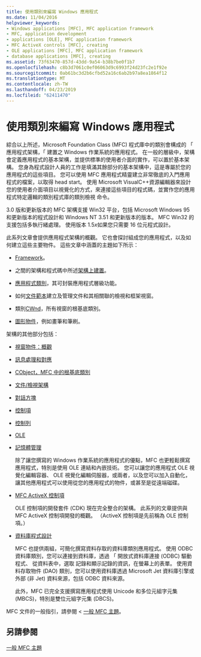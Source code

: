 ```yaml
---
title: 使用類別來編寫 Windows 應用程式
ms.date: 11/04/2016
helpviewer_keywords:
- Windows applications [MFC], MFC application framework
- MFC, application development
- applications [OLE], MFC application framework
- MFC ActiveX controls [MFC], creating
- OLE applications [MFC], MFC application framework
- database applications [MFC], creating
ms.assetid: 73f63470-857d-43dd-9a54-b38b7be0f1b7
ms.openlocfilehash: c8b3d7061c0ef06063d9c6993f24d23fc2e1f92e
ms.sourcegitcommit: 0ab61bc3d2b6cfbd52a16c6ab2b97a8ea1864f12
ms.translationtype: MT
ms.contentlocale: zh-TW
ms.lasthandoff: 04/23/2019
ms.locfileid: "62411470"
---
```

# <a name="using-the-classes-to-write-applications-for-windows"></a>使用類別來編寫 Windows 應用程式

綜合以上所述，Microsoft Foundation Class (MFC) 程式庫中的類別會構成的 「 應用程式架構，「 建置之 Windows 作業系統的應用程式。 在一般的層級中，架構會定義應用程式的基本架構，並提供標準的使用者介面的實作，可以置於基本架構。 您身為程式設計人員的工作是填滿其餘部分的基本架構中，這是專屬於您的應用程式的這些項目。 您可以使用 MFC 應用程式精靈建立非常徹底的入門應用程式的檔案，以取得 head start。 使用 Microsoft VisualC++資源編輯器來設計您的使用者介面項目以視覺化的方式，來連接這些項目的程式碼，並實作您的應用程式特定邏輯的類別程式庫的類別檢視 命令。

3.0 版和更新版本的 MFC 架構支援 Win32 平台，包括 Microsoft Windows 95 和更新版本的程式設計和 Windows NT 3.51 和更新版本的版本。 MFC Win32 的支援包括多執行緒處理。 使用版本 1.5*x*如果您只需要 16 位元程式設計。

此系列文章會提供應用程式架構的概觀。 它也會探討組成您的應用程式，以及如何建立這些主要物件。 這些文章中涵蓋的主題如下所示：

- [Framework](../mfc/framework-mfc.md)。

- 之間的架構和程式碼中所述[架構上建置](../mfc/building-on-the-framework.md)。

- [應用程式類別](../mfc/cwinapp-the-application-class.md)，其可封裝應用程式層級功能。

- 如何[文件範本](../mfc/document-templates-and-the-document-view-creation-process.md)建立及管理文件和其相關聯的檢視和框架視窗。

- 類別[CWnd](../mfc/window-objects.md)，所有視窗的根基底類別。

- [圖形物件](../mfc/graphic-objects.md)，例如畫筆和筆刷。

架構的其他部分包括：

- [視窗物件：概觀](../mfc/window-objects.md)

- [訊息處理和對應](../mfc/message-handling-and-mapping.md)

- [CObject，MFC 中的根基底類別](../mfc/using-cobject.md)

- [文件/檢視架構](../mfc/document-view-architecture.md)

- [對話方塊](../mfc/dialog-boxes.md)

- [控制項](../mfc/controls-mfc.md)

- [控制列](../mfc/control-bars.md)

- [OLE](../mfc/ole-in-mfc.md)

- [記憶體管理](../mfc/memory-management.md)

   除了讓您撰寫的 Windows 作業系統的應用程式的優點，MFC 也更輕鬆撰寫應用程式，特別是使用 OLE 連結和內嵌技術。 您可以讓您的應用程式 OLE 視覺化編輯容器、 OLE 視覺化編輯伺服器，或兩者，以及您可以加入自動化，讓其他應用程式可以使用從您的應用程式的物件，或甚至是從遠端磁碟。

- [MFC ActiveX 控制項](../mfc/mfc-activex-controls.md)

   OLE 控制項的開發套件 (CDK) 現在完全整合的架構。 此系列的文章提供與 MFC ActiveX 控制項開發的概觀。 （ActiveX 控制項是先前稱為 OLE 控制項。）

- [資料庫程式設計](../data/data-access-programming-mfc-atl.md)

   MFC 也提供兩組，可簡化撰寫資料存取的資料庫類別應用程式。 使用 ODBC 資料庫類別，您可以連接到資料庫，透過 「 開放式資料庫連接 (ODBC) 驅動程式、 從資料表中，選取 記錄和顯示記錄的資訊，在螢幕上的表單。 使用資料存取物件 (DAO) 類別，您可以使用資料庫透過 Microsoft Jet 資料庫引擎或外部 (非 Jet) 資料來源，包括 ODBC 資料來源。

   此外，MFC 已完全支援撰寫應用程式使用 Unicode 和多位元組字元集 (MBCS)，特別是雙位元組字元集 (DBCS)。

MFC 文件的一般指引，請參閱 <<c0> [ 一般 MFC 主題](../mfc/general-mfc-topics.md)。

## <a name="see-also"></a>另請參閱

[一般 MFC 主題](../mfc/general-mfc-topics.md)
